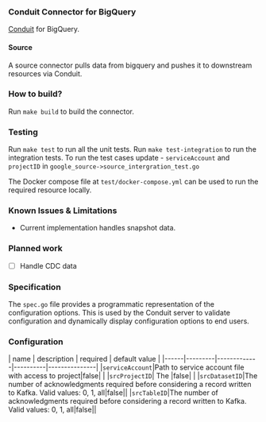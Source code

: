 ### Conduit Connector for BigQuery
[Conduit](https://conduit.io) for BigQuery.

#### Source
A source connector pulls data from bigquery and pushes it to downstream resources via Conduit.

### How to build?
Run `make build` to build the connector.

### Testing
Run `make test` to run all the unit tests. Run `make test-integration` to run the integration tests. To run the test cases update - `serviceAccount` and `projectID`
in `google_source->source_intergration_test.go` 

The Docker compose file at `test/docker-compose.yml` can be used to run the required resource locally.

### Known Issues & Limitations
* Current implementation handles snapshot data.

### Planned work
- [ ] Handle CDC data

### Specification
The `spec.go` file provides a programmatic representation of the configuration options. This is used by the Conduit
server to validate configuration and dynamically display configuration options to end users.

### Configuration

| name |  description | required | default value |
|------|---------|-------------|----------|---------------|
|`serviceAccount`|Path to service account file with access to project|false| |
|`srcProjectID`| The |false| |
|`srcDatasetID`|The number of acknowledgments required before considering a record written to Kafka. Valid values: 0, 1, all|false||
|`srcTableID`|The number of acknowledgments required before considering a record written to Kafka. Valid values: 0, 1, all|false||
